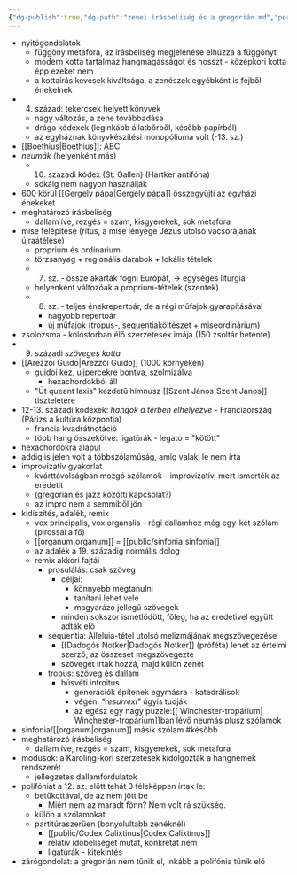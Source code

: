 ```yaml
---
{"dg-publish":true,"dg-path":"zenei írásbeliség és a gregorián.md","permalink":"/zenei-irasbeliseg-es-a-gregorian/"}
---
```


-   nyitógondolatok
    -   függöny metafora, az írásbeliség megjelenése elhúzza a függönyt
    -   modern kotta tartalmaz hangmagasságot és hosszt - középkori kotta épp ezeket nem
    -   a kottaírás kevesek kiváltsága, a zenészek egyébként is fejből énekelnek
-   4.  század: tekercsek helyett könyvek
    -   nagy változás, a zene továbbadása
    -   drága kódexek (leginkább állatbőrből, később papírból)
    -   az egyháznak könyvkészítési monopóliuma volt (-13. sz.)
-   [[Boethius\|Boethius]]: ABC
-   *neumák* (helyenként más)
    -   10.  századi kódex (St. Gallen) (Hartker antifóna)
    -   sokáig nem nagyon használják
-   600 körül [[Gergely pápa\|Gergely pápa]] összegyűjti az egyházi énekeket
-   meghatározó írásbeliség
    -   dallam íve, rezgés = szám, kisgyerekek, sok metafora
-   mise felépítése (rítus, a mise lényege Jézus utolsó vacsorájának újraátélése)
    -   proprium és ordinarium
    -   törzsanyag + regionális darabok + lokális tételek
    -   7.  sz. - össze akarták fogni Európát, -> egységes liturgia
    -   helyenként változóak a proprium-tételek (szentek)
    -   8.  sz. - teljes énekrepertoár, de a régi műfajok gyarapításával
        -   nagyobb repertoár
        -   új műfajok (tropus-, sequentiaköltészet + miseordinárium)
-   zsolozsma - kolostorban élő szerzetesek imája (150 zsoltár hetente)
-   9.  századi *szöveges kotta*
-   [[Arezzói Guido\|Arezzói Guido]] (1000 környékén)
    -   guidoi kéz, ujjpercekre bontva, szolmizálva
        -   hexachordokból áll
    -   "Út queant laxis" kezdetű himnusz [[Szent János\|Szent János]] tiszteletére
-   12-13. századi kódexek: *hangok a térben elhelyezve* - Franciaország (Párizs a kultúra központja)
    -   francia kvadrátnotáció
    -   több hang összekötve: ligatúrák - legato = "kötött"
-   hexachordokra alapul
-   addig is jelen volt a többszólamúság, amíg valaki le nem írta
-   improvizatív gyakorlat
    -   kvárttávolságban mozgó szólamok - improvizatív, mert ismerték az eredetit
    -   (gregorián és jazz közötti kapcsolat?)
    -   az impro nem a semmiből jön
-   kidíszítés, adalék, remix
    -   vox principalis, vox organalis - régi dallamhoz még egy-két szólam (pirossal a fő)
    -   [[organum\|organum]] = [[public/sinfonia\|sinfonia]]
    -   az adalék a 19. századig normális dolog
    -   remix akkori fajtái
        -   prosulálás: csak szöveg
            -   céljai:
                -   könnyebb megtanulni
                -   tanítani lehet vele
                -   magyarázó jellegű szövegek
            -   minden sokszor ismétlődött, főleg, ha az eredetivel együtt adták elő
        -   sequentia: Alleluia-tétel utolsó melizmájának megszövegezése
            -   [[Dadogós Notker\|Dadogós Notker]] (próféta) lehet az értelmi szerző, az összeset megszövegezte
            -   szöveget írtak hozzá, majd külön zenét
        -   tropus: szöveg és dallam
            -   húsvéti introitus
                -   generációk építenek egymásra - katedrálisok
                -   végén: _"resurrexi"_ úgyis tudják
                -   az egész egy nagy puzzle:[[ Winchester-tropárium\| Winchester-tropárium]]ban lévő neumás plusz szólamok
-   sinfonia/[[organum\|organum]] másik szólam #később 
-   meghatározó írásbeliség
    -   dallam íve, rezgés = szám, kisgyerekek, sok metafora
-   modusok: a Karoling-kori szerzetesek kidolgozták a hangnemek rendszerét
    -   jellegzetes dallamfordulatok
-   polifóniát a 12. sz. előtt tehát 3 féleképpen írtak le:
    -   betűkottával, de az nem jött be
        -   Miért nem az maradt fönn? Nem volt rá szükség.
    -   külön a szólamokat
    -   partitúraszerűen (bonyolultabb zenéknél)
        -   [[public/Codex Calixtinus\|Codex Calixtinus]]
        -   relatív időbeliséget mutat, konkrétat nem
        -   ligatúrák - kitekintés
-   zárógondolat: a gregorián nem tűnik el, inkább a polifónia tűnik elő
